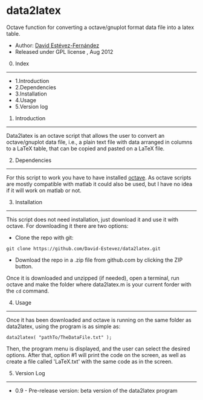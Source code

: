
data2latex
===================================================================

Octave function for converting a octave/gnuplot format data file into a latex table.

 * Author: [David Estévez-Fernández](http://github.com/David-Estevez)
 * Released under GPL license , Aug 2012

0. Index
-------------------------------------------------------------------
 * 1.Introduction
 * 2.Dependencies
 * 3.Installation
 * 4.Usage
 * 5.Version log

1. Introduction
-------------------------------------------------------------------
Data2latex is an octave script that allows the user to convert an octave/gnuplot
data file, i.e., a plain text file with data arranged in columns to a LaTeX table, 
that can be copied and pasted on a LaTeX file.

2. Dependencies
-------------------------------------------------------------------
For this script to work you have to have installed [octave](http://www.gnu.org/software/octave/download.html). As octave
scripts are mostly compatible with matlab it could also be used, but I have no idea if it will work on matlab or not.

3. Installation
-------------------------------------------------------------------
This script does not need installation, just download it and use it with octave. For downloading it there are two options:

 * Clone the repo with git:

`git clone https://github.com/David-Estevez/data2latex.git`

 * Download the repo in a .zip file from github.com by clicking the ZIP button.

Once it is downloaded and unzipped (if needed), open a terminal, run octave and make the folder where data2latex.m is your 
current forder with the ` cd ` command.

4. Usage
------------------------------------------------------------------
Once it has been downloaded and octave is running on the same folder as data2latex, using the program is as simple as:

`data2latex( "pathTo/TheDataFile.txt" ); `

Then, the program menu is displayed, and the user can select the desired options. After that, option #1 will print the code
on the screen, as well as create a file called 'LaTeX.txt' with the same code as in the screen.

5. Version Log
-----------------------------------------------------------------

* 0.9 - Pre-release version: beta version of the data2latex program

